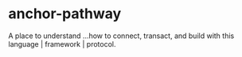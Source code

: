 # anchor-pathway
A place to understand ...how to connect, transact, and build with this language | framework | protocol.
